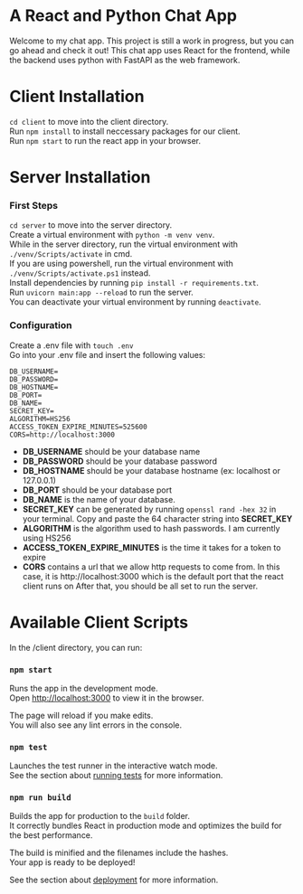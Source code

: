 # A React and Python Chat App
Welcome to my chat app. This project is still a work in progress, but you can go ahead and check it out! This chat app uses React for the frontend, while the backend uses python with FastAPI as the web framework.

# Client Installation
`cd client` to move into the client directory.\
Run `npm install` to install neccessary packages for our client.\
Run `npm start` to run the react app in your browser.

# Server Installation
### First Steps
`cd server` to move into the server directory.\
Create a virtual environment with `python -m venv venv`.\
While in the server directory, run the virtual environment with `./venv/Scripts/activate` in cmd.\
If you are using powershell, run the virtual environment with `./venv/Scripts/activate.ps1` instead.\
Install dependencies by running `pip install -r requirements.txt`.\
Run `uvicorn main:app --reload` to run the server.\
You can deactivate your virtual environment by running `deactivate`.
### Configuration
Create a .env file with `touch .env`\
Go into your .env file and insert the following values:
```
DB_USERNAME=
DB_PASSWORD=
DB_HOSTNAME=
DB_PORT=
DB_NAME=
SECRET_KEY=
ALGORITHM=HS256
ACCESS_TOKEN_EXPIRE_MINUTES=525600
CORS=http://localhost:3000
```
* **DB_USERNAME** should be your database name
* **DB_PASSWORD** should be your database password
* **DB_HOSTNAME** should be your database hostname (ex: localhost or 127.0.0.1)
* **DB_PORT** should be your database port 
* **DB_NAME** is the name of your database.
* **SECRET_KEY** can be generated by running `openssl rand -hex 32` in your terminal. Copy and paste the 64 character string into **SECRET_KEY**
* **ALGORITHM** is the algorithm used to hash passwords. I am currently using HS256
* **ACCESS_TOKEN_EXPIRE_MINUTES** is the time it takes for a token to expire
* **CORS** contains a url that we allow http requests to come from. In this case, it is http://localhost:3000 which is the default port that the react client runs on
After that, you should be all set to run the server.

# Available Client Scripts 

In the /client directory, you can run:

### `npm start`

Runs the app in the development mode.\
Open [http://localhost:3000](http://localhost:3000) to view it in the browser.

The page will reload if you make edits.\
You will also see any lint errors in the console.

### `npm test`

Launches the test runner in the interactive watch mode.\
See the section about [running tests](https://facebook.github.io/create-react-app/docs/running-tests) for more information.

### `npm run build`

Builds the app for production to the `build` folder.\
It correctly bundles React in production mode and optimizes the build for the best performance.

The build is minified and the filenames include the hashes.\
Your app is ready to be deployed!

See the section about [deployment](https://facebook.github.io/create-react-app/docs/deployment) for more information.